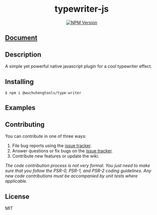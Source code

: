 <h1 align="center"> typewriter-js </h1>

<p align="center">
<a href="https://www.npmjs.com/~nestjscore" target="_blank"><img src="https://github.com/wuchuhengtools/typewriter-js/actions/workflows/gh-pages.yml/badge.svg" alt="NPM Version" /></a>
</p>

## [Document](https://wuchuhengtools.github.io/typewriter-js/alert)

## Description
A simple yet powerful native javascript plugin for a cool typewriter effect.</p>

## Installing

``` shell
$ npm i @wuchuhengtools/type-writer
```

## Examples


## Contributing

You can contribute in one of three ways:

1. File bug reports using the [issue tracker](https://github.com/wuchuhengtools/typewriter-js/issues).
2. Answer questions or fix bugs on the [issue tracker](https://github.com/wuchuhengtools/typewriter-js/issues).
3. Contribute new features or update the wiki.

_The code contribution process is not very formal. You just need to make sure that you follow the PSR-0, PSR-1, and PSR-2 coding guidelines. Any new code contributions must be accompanied by unit tests where applicable._

## License

MIT
